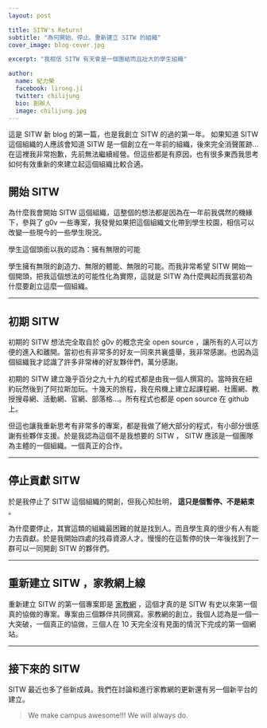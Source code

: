 ```yaml
---
layout: post

title: SITW's Return!
subtitle: "為何開始、停止、重新建立 SITW 的組織"
cover_image: blog-cover.jpg

excerpt: "我相信 SITW 有天會是一個團結而且壯大的學生組織"

author:
  name: 紀力榮
  facebook: lirong.ji
  twitter: chilijung
  bio: 創辦人
  image: chilijung.jpg
---
```


這是 SITW 新 blog 的第一篇，也是我創立 SITW 的過的第一年。 如果知道 SITW 這個組織的人應該會知道 SITW 是一個創立在一年前的組織，後來完全消聲匿跡... 在這裡我非常抱歉，先前無法繼續經營。但這些都是有原因，也有很多東西我思考如何有效重新的來建立起這個組織比較合適。

## 開始 SITW

為什麼我會開始 SITW 這個組織，這整個的想法都是因為在一年前我偶然的機緣下，參與了 g0v 一些專案，我發覺如果把這個組織文化帶到學生校園，相信可以改變一些現今的一些學生現況。

學生這個頭銜以我的認為：擁有無限的可能

學生擁有無限的創造力、無限的體能、無限的可能。而我非常希望 SITW 開始一個開頭，把我這個想法的可能性化為實際，這就是 SITW 為什麼興起而我當初為什麼要創立這麼一個組織。

---

## 初期 SITW

初期的 SITW 想法完全取自於 g0v 的概念完全 open source ，讓所有的人可以方便的進入和離開。當初也有非常多的好友一同來共襄盛舉，我非常感謝。也因為這個組織我才認識了許多非常棒的好友夥伴們，萬分感謝。

初期的 SITW 建立幾乎百分之九十九的程式都是由我一個人撰寫的。當時我在紐約玩然後到了阿拉斯加玩。十幾天的旅程，我在飛機上建立起課程網、社團網、教授搜尋網、活動網、官網、部落格...。所有程式也都是 open source 在 github 上。

但這也讓我重新思考有非常多的專案，都是我做了絕大部分的程式，有小部分很感謝有些夥伴支援。於是我認為這個不是我想要的 SITW ， SITW 應該是一個團隊為主體的一個組織。一個真正的合作。

---

## 停止貢獻 SITW

於是我停止了 SITW 這個組織的開創，但我心知肚明， **這只是個暫停、不是結束** 。

為什麼要停止，其實這類的組織最困難的就是找到人。而且學生真的很少有人有能力去貢獻。於是我開始四處的找尋資源人才。慢慢的在這暫停的快一年後找到了一群可以一同開創 SITW 的夥伴們。

---

## 重新建立 SITW ，家教網上線

重新建立 SITW 的第一個專案即是 [家教網](http://tutor.sitw.tw) ，這個才真的是 SITW 有史以來第一個真的協做的專案。專案由三個夥伴共同撰寫。家教網的創立，我個人認為是一個一大突破，一個真正的協做，三個人在 10 天完全沒有見面的情況下完成的第一個網站。

---

## 接下來的 SITW

SITW 最近也多了些新成員。我們在討論和進行家教網的更新還有另一個新平台的建立。

> We make campus awesome!!! We will always do.
